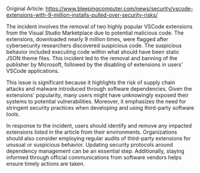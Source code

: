 Original Article: https://www.bleepingcomputer.com/news/security/vscode-extensions-with-9-million-installs-pulled-over-security-risks/

The incident involves the removal of two highly popular VSCode extensions from the Visual Studio Marketplace due to potential malicious code. The extensions, downloaded nearly 9 million times, were flagged after cybersecurity researchers discovered suspicious code. The suspicious behavior included executing code within what should have been static JSON theme files. This incident led to the removal and banning of the publisher by Microsoft, followed by the disabling of extensions in users' VSCode applications.

This issue is significant because it highlights the risk of supply chain attacks and malware introduced through software dependencies. Given the extensions' popularity, many users might have unknowingly exposed their systems to potential vulnerabilities. Moreover, it emphasizes the need for stringent security practices when developing and using third-party software tools.

In response to the incident, users should identify and remove any impacted extensions listed in the article from their environments. Organizations should also consider employing regular audits of third-party extensions for unusual or suspicious behavior. Updating security protocols around dependency management can be an essential step. Additionally, staying informed through official communications from software vendors helps ensure timely actions are taken.